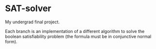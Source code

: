 # SAT-solver
My undergrad final project.

Each branch is an implementation of a different algorithm to solve the boolean satisfiability problem (the formula must be in conjunctive normal form).
